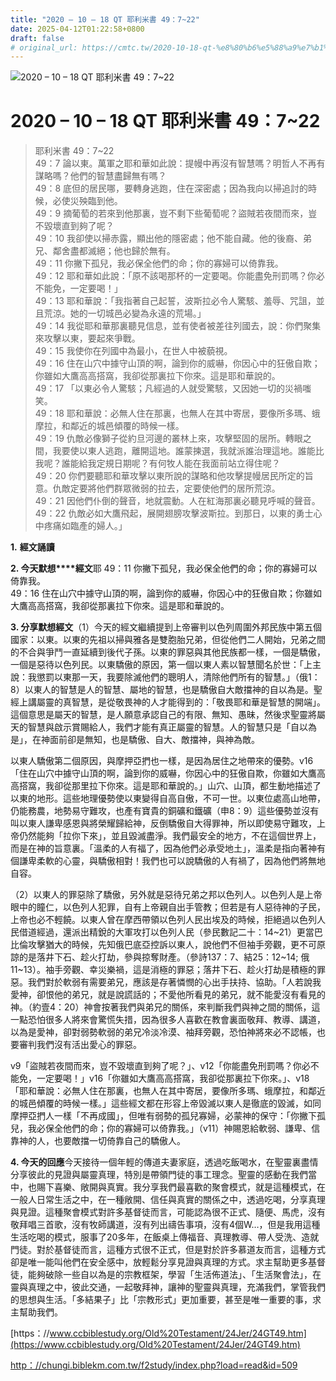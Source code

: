 ```yaml
---
title: "2020 – 10 – 18 QT 耶利米書 49：7~22"
date: 2025-04-12T01:22:58+0800
draft: false
# original_url: https://cmtc.tw/2020-10-18-qt-%e8%80%b6%e5%88%a9%e7%b1%b3%e6%9b%b8-49%ef%bc%9a722
---
```


![2020 – 10 – 18 QT 耶利米書 49：7\~22](/images/qt.jpg   "2020 – 10 – 18 QT 耶利米書 49：7\~22")

# 2020 – 10 – 18 QT 耶利米書 49：7\~22

> 耶利米書 49：7\~22  
> 49：7 論以東。萬軍之耶和華如此說：提幔中再沒有智慧嗎？明哲人不再有謀略嗎？他們的智慧盡歸無有嗎？  
> 49：8 底但的居民哪，要轉身逃跑，住在深密處；因為我向以掃追討的時候，必使災殃臨到他。  
> 49：9 摘葡萄的若來到他那裏，豈不剩下些葡萄呢？盜賊若夜間而來，豈不毀壞直到夠了呢？  
> 49：10 我卻使以掃赤露，顯出他的隱密處；他不能自藏。他的後裔、弟兄、鄰舍盡都滅絕；他也歸於無有。  
> 49：11 你撇下孤兒，我必保全他們的命；你的寡婦可以倚靠我。  
> 49：12 耶和華如此說：「原不該喝那杯的一定要喝。你能盡免刑罰嗎？你必不能免，一定要喝！」  
> 49：13 耶和華說：「我指著自己起誓，波斯拉必令人驚駭、羞辱、咒詛，並且荒涼。她的一切城邑必變為永遠的荒場。」  
> 49：14 我從耶和華那裏聽見信息，並有使者被差往列國去，說：你們聚集來攻擊以東，要起來爭戰。  
> 49：15 我使你在列國中為最小，在世人中被藐視。  
> 49：16 住在山穴中據守山頂的啊，論到你的威嚇，你因心中的狂傲自欺；你雖如大鷹高高搭窩，我卻從那裏拉下你來。這是耶和華說的。  
> 49：17 「以東必令人驚駭；凡經過的人就受驚駭，又因她一切的災禍嗤笑。  
> 49：18 耶和華說：必無人住在那裏，也無人在其中寄居，要像所多瑪、蛾摩拉，和鄰近的城邑傾覆的時候一樣。  
> 49：19 仇敵必像獅子從約旦河邊的叢林上來，攻擊堅固的居所。轉眼之間，我要使以東人逃跑，離開這地。誰蒙揀選，我就派誰治理這地。誰能比我呢？誰能給我定規日期呢？有何牧人能在我面前站立得住呢？  
> 49：20 你們要聽耶和華攻擊以東所說的謀略和他攻擊提幔居民所定的旨意。仇敵定要將他們群眾微弱的拉去，定要使他們的居所荒涼。  
> 49：21 因他們仆倒的聲音，地就震動。人在紅海那裏必聽見呼喊的聲音。  
> 49：22 仇敵必如大鷹飛起，展開翅膀攻擊波斯拉。到那日，以東的勇士心中疼痛如臨產的婦人。」

**1.** **經文誦讀**

**2. 今天默想****經文**耶 49：11 你撇下孤兒，我必保全他們的命；你的寡婦可以倚靠我。  
49：16 住在山穴中據守山頂的啊，論到你的威嚇，你因心中的狂傲自欺；你雖如大鷹高高搭窩，我卻從那裏拉下你來。這是耶和華說的。

**3. 分享默想經文**（1）今天的經文繼續提到上帝審判以色列周圍外邦民族中第五個國家：以東。以東的先祖以掃與雅各是雙胞胎兄弟，但從他們二人開始，兄弟之間的不合與爭鬥一直延續到後代子孫。以東的罪惡與其他民族都一樣，一個是驕傲，一個是惡待以色列民。以東驕傲的原因，第一個以東人素以智慧聞名於世：「上主說：我懲罰以東那一天，我要除滅他們的聰明人，清除他們所有的智慧。」（俄1：8）以東人的智慧是人的智慧、屬地的智慧，也是驕傲自大敵擋神的自以為是。聖經上講屬靈的真智慧，是從敬畏神的人才能得到的：「敬畏耶和華是智慧的開端」。這個意思是屬天的智慧，是人願意承認自己的有限、無知、愚昧，然後求聖靈將屬天的智慧與啟示賞賜給人，我們才能有真正屬靈的智慧。人的智慧只是「自以為是」，在神面前卻是無知，也是驕傲、自大、敵擋神，與神為敵。

以東人驕傲第二個原因，與摩押亞捫也一樣，是因為居住之地帶來的優勢。v16「住在山穴中據守山頂的啊，論到你的威嚇，你因心中的狂傲自欺，你雖如大鷹高高搭窩，我卻從那里拉下你來。這是耶和華說的。」山穴、山頂，都生動地描述了以東的地形。這些地理優勢使以東變得自高自傲，不可一世。以東位處高山地帶，仍能務農，地勢易守難攻，也產有寶貴的銅礦和鐵礦（申8：9）這些優勢並沒有叫以東人謙卑感恩與將榮耀歸給神，反倒驕傲自大得罪神，所以即使易守難攻，上帝仍然能夠「拉你下來」，並且毀滅盡淨。我們最安全的地方，不在這個世界上，而是在神的旨意裏。「溫柔的人有福了，因為他們必承受地土」，溫柔是指向著神有個謙卑柔軟的心靈，與驕傲相對！我們也可以說驕傲的人有禍了，因為他們將無地自容。

（2）以東人的罪惡除了驕傲，另外就是惡待兄弟之邦以色列人。以色列人是上帝眼中的瞳仁，以色列人犯罪，自有上帝親自出手管教；但若是有人惡待神的子民，上帝也必不輕饒。以東人曾在摩西帶領以色列人民出埃及的時候，拒絕過以色列人民借道經過，還派出精銳的大軍攻打以色列人民（參民數記二十：14\~21）更當巴比倫攻擊猶大的時候，先知俄巴底亞控訴以東人，說他們不但袖手旁觀，更不可原諒的是落井下石、趁火打劫，參與掠奪財產。（參詩137：7、結25：12\~14; 俄11\~13）。袖手旁觀、幸災樂禍，這是消極的罪惡；落井下石、趁火打劫是積極的罪惡。我們對於軟弱有需要弟兄，應該是存著憐憫的心出手扶持、協助。「人若說我愛神，卻恨他的弟兄，就是說謊話的；不愛他所看見的弟兄，就不能愛沒有看見的神。（約壹4：20）神會按著我們與弟兄的關係，來判斷我們與神之間的關係，這一點恐怕很多人將來會驚慌失措，因為很多人喜歡在教會裏面敬拜、教導、講道，以為是愛神，卻對弱勢軟弱的弟兄冷淡冷漠、袖拜旁觀，恐怕神將來必不認帳，也要審判我們沒有活出愛心的罪惡。

v9「盜賊若夜間而來，豈不毀壞直到夠了呢？」、v12「你能盡免刑罰嗎？你必不能免，一定要喝！」v16「你雖如大鷹高高搭窩，我卻從那裏拉下你來。」、v18「耶和華說：必無人住在那裏，也無人在其中寄居，要像所多瑪、蛾摩拉，和鄰近的城邑傾覆的時候一樣。」這些經文都在形容上帝毀滅以東人是徹底的毀滅，如同摩押亞捫人一樣「不再成國」，但唯有弱勢的孤兒寡婦，必蒙神的保守：「你撇下孤兒，我必保全他們的命；你的寡婦可以倚靠我。」（v11）神賜恩給軟弱、謙卑、信靠神的人，也要敵擋一切倚靠自己的驕傲人。

**4. 今天的回應**今天接待一個年輕的傳道夫妻家庭，透過吃飯喝水，在聖靈裏盡情分享彼此的見證與屬靈真理，特別是帶領門徒的事工理念。聖靈的感動在我們當中，也賜下喜樂、敞開與真實。我分享我們最喜歡的聚會模式，就是這種模式，在一般人日常生活之中，在一種敞開、信任與真實的關係之中，透過吃喝，分享真理與見證。這種聚會模式對許多基督徒而言，可能認為很不正式、隨便、馬虎，沒有敬拜唱三首歌，沒有牧師講道，沒有列出禱告事項，沒有4個W…，但是我用這種生活吃喝的模式，服事了20多年，在飯桌上傳福音、真理教導、帶人受洗、造就門徒。對於基督徒而言，這種方式很不正式，但是對於許多慕道友而言，這種方式卻是唯一能叫他們在安全感中，放輕鬆分享見證與真理的方式。求主幫助更多基督徒，能夠破除一些自以為是的宗教框架，學習「生活佈道法」、「生活聚會法」，在靈與真理之中，彼此交通，一起敬拜神，讓神的聖靈與真理，充滿我們，掌管我們的思想與生活。「多結果子」比「宗教形式」更加重要，甚至是唯一重要的事，求主幫助我們。

[https：//www.ccbiblestudy.org/Old%20Testament/24Jer/24GT49.htm](https://www.ccbiblestudy.org/Old%20Testament/24Jer/24GT49.htm)

[http：//chungi.biblekm.com.tw/f2study/index.php?load=read&id=509](http://chungi.biblekm.com.tw/f2study/index.php?load=read&id=509)